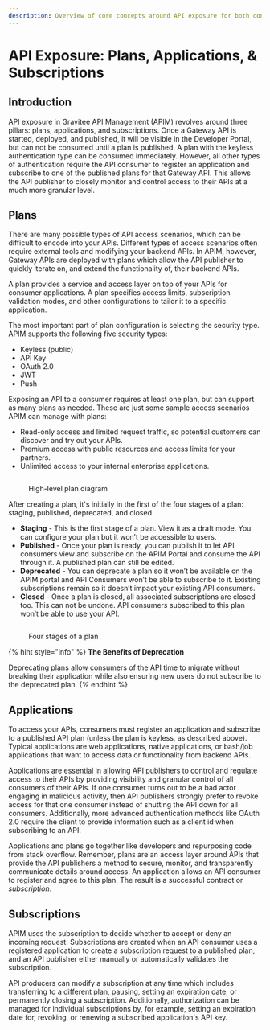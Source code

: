 ```yaml
---
description: Overview of core concepts around API exposure for both consumers and producers
---
```


# API Exposure: Plans, Applications, & Subscriptions

## Introduction

API exposure in Gravitee API Management (APIM) revolves around three pillars: plans, applications, and subscriptions. Once a Gateway API is started, deployed, and published, it will be visible in the Developer Portal, but can not be consumed until a plan is published. A plan with the keyless authentication type can be consumed immediately. However, all other types of authentication require the API consumer to register an application and subscribe to one of the published plans for that Gateway API. This allows the API publisher to closely monitor and control access to their APIs at a much more granular level.

## Plans

There are many possible types of API access scenarios, which can be difficult to encode into your APIs. Different types of access scenarios often require external tools and modifying your backend APIs. In APIM, however, Gateway APIs are deployed with plans which allow the API publisher to quickly iterate on, and extend the functionality of, their backend APIs.

A plan provides a service and access layer on top of your APIs for consumer applications. A plan specifies access limits, subscription validation modes, and other configurations to tailor it to a specific application.

The most important part of plan configuration is selecting the security type. APIM supports the following five security types:

* Keyless (public)
* API Key
* OAuth 2.0
* JWT
* Push

Exposing an API to a consumer requires at least one plan, but can support as many plans as needed. These are just some sample access scenarios APIM can manage with plans:

* Read-only access and limited request traffic, so potential customers can discover and try out your APIs.
* Premium access with public resources and access limits for your partners.
* Unlimited access to your internal enterprise applications.

<figure><img src="../../.gitbook/assets/plan-diagram.png" alt=""><figcaption><p>High-level plan diagram</p></figcaption></figure>

After creating a plan, it's initially in the first of the four stages of a plan: staging, published, deprecated, and closed.

* **Staging** - This is the first stage of a plan. View it as a draft mode. You can configure your plan but it won’t be accessible to users.
* **Published** - Once your plan is ready, you can publish it to let API consumers view and subscribe on the APIM Portal and consume the API through it. A published plan can still be edited.
* **Deprecated** - You can deprecate a plan so it won’t be available on the APIM portal and API Consumers won’t be able to subscribe to it. Existing subscriptions remain so it doesn’t impact your existing API consumers.
* **Closed** - Once a plan is closed, all associated subscriptions are closed too. This can not be undone. API consumers subscribed to this plan won’t be able to use your API.

<figure><img src="https://europe1.discourse-cdn.com/business20/uploads/graviteeforum/optimized/2X/6/6333ad2d86aae2ceb0cac422dd9015c75c3e6fb5_2_689x197.png" alt=""><figcaption><p>Four stages of a plan</p></figcaption></figure>

{% hint style="info" %}
**The Benefits of Deprecation**

Deprecating plans allow consumers of the API time to migrate without breaking their application while also ensuring new users do not subscribe to the deprecated plan.
{% endhint %}

## Applications

To access your APIs, consumers must register an application and subscribe to a published API plan (unless the plan is keyless, as described above). Typical applications are web applications, native applications, or bash/job applications that want to access data or functionality from backend APIs.

Applications are essential in allowing API publishers to control and regulate access to their APIs by providing visibility and granular control of all consumers of their APIs. If one consumer turns out to be a bad actor engaging in malicious activity, then API publishers strongly prefer to revoke access for that one consumer instead of shutting the API down for all consumers. Additionally, more advanced authentication methods like OAuth 2.0 require the client to provide information such as a client id when subscribing to an API.

Applications and plans go together like developers and repurposing code from stack overflow. Remember, plans are an access layer around APIs that provide the API publishers a method to secure, monitor, and transparently communicate details around access. An application allows an API consumer to register and agree to this plan. The result is a successful contract or _subscription_.

## Subscriptions

APIM uses the subscription to decide whether to accept or deny an incoming request. Subscriptions are created when an API consumer uses a registered application to create a subscription request to a published plan, and an API publisher either manually or automatically validates the subscription.

API producers can modify a subscription at any time which includes transferring to a different plan, pausing, setting an expiration date, or permanently closing a subscription. Additionally, authorization can be managed for individual subscriptions by, for example, setting an expiration date for, revoking, or renewing a subscribed application's API key.
